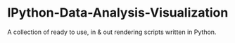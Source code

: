 # IPython-Data-Analysis-Visualization


A collection of ready to use, in & out rendering scripts written in Python.
 
